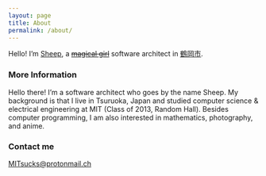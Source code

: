 ```yaml
---
layout: page
title: About
permalink: /about/
---
```


<p>Hello! I’m <a href="http://angelbeats.wikia.com/wiki/Shiina" title="Google image search: mahou shoujo" style="color:inherit"><del style="text-decoration:underline">Sheep</del></a>, a <a href="https://www.google.com/search?tbm=isch&amp;q=mahou+shoujo" title="Google image search: mahou shoujo" style="color:inherit"><del style="text-decoration:line-through">magical girl</del></a> software architect in <a href="https://www.city.tsuruoka.lg.jp" title="Google image search: mahou shoujo" style="color:inherit"><del style="text-decoration:underline">鶴岡市</del></a>.</p>

### More Information

Hello there! I’m a software architect who goes by the name Sheep. My background is that I live in Tsuruoka, Japan and studied computer science & electrical engineering at MIT (Class of 2013, Random Hall). Besides computer programming, I am also interested in mathematics, photography, and anime.
### Contact me

[MITsucks@protonmail.ch](mailto:MITsucks@protonmail.ch)

